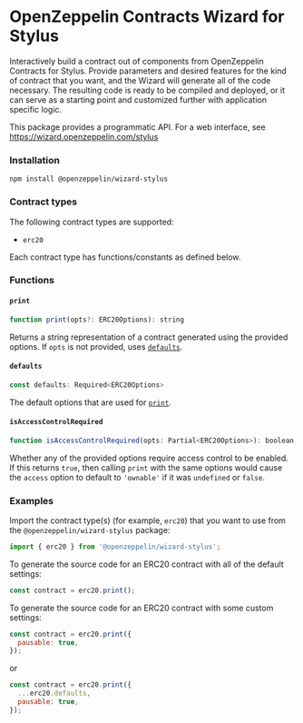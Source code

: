 # OpenZeppelin Contracts Wizard for Stylus

Interactively build a contract out of components from OpenZeppelin Contracts for Stylus. Provide parameters and desired features for the kind of contract that you want, and the Wizard will generate all of the code necessary. The resulting code is ready to be compiled and deployed, or it can serve as a starting point and customized further with application specific logic.

This package provides a programmatic API. For a web interface, see https://wizard.openzeppelin.com/stylus

### Installation

`npm install @openzeppelin/wizard-stylus`

### Contract types

The following contract types are supported:
- `erc20`

Each contract type has functions/constants as defined below.

### Functions

#### `print`
```js
function print(opts?: ERC20Options): string
```
Returns a string representation of a contract generated using the provided options. If `opts` is not provided, uses [`defaults`](#defaults).

#### `defaults`
```js
const defaults: Required<ERC20Options>
```
The default options that are used for [`print`](#print).

#### `isAccessControlRequired`
```js
function isAccessControlRequired(opts: Partial<ERC20Options>): boolean
```
Whether any of the provided options require access control to be enabled. If this returns `true`, then calling `print` with the same options would cause the `access` option to default to `'ownable'` if it was `undefined` or `false`.

### Examples

Import the contract type(s) (for example, `erc20`) that you want to use from the `@openzeppelin/wizard-stylus` package:

```js
import { erc20 } from '@openzeppelin/wizard-stylus';
```

To generate the source code for an ERC20 contract with all of the default settings:
```js
const contract = erc20.print();
```

To generate the source code for an ERC20 contract with some custom settings:
```js
const contract = erc20.print({
  pausable: true,
});
```
or
```js
const contract = erc20.print({
  ...erc20.defaults,
  pausable: true,
});
```
